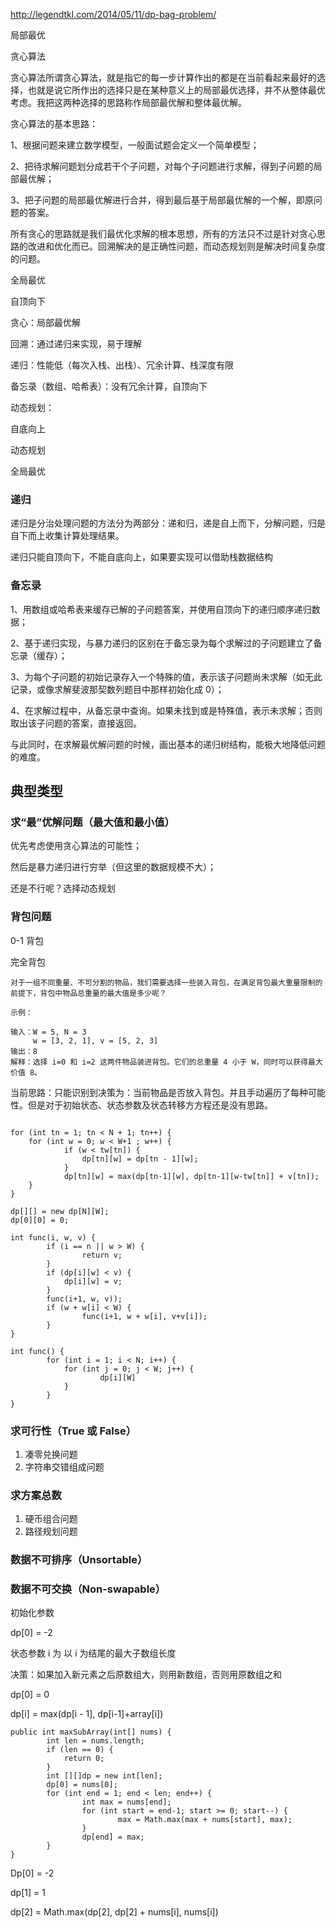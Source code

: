 
http://legendtkl.com/2014/05/11/dp-bag-problem/

局部最优

贪心算法



贪心算法所谓贪心算法，就是指它的每一步计算作出的都是在当前看起来最好的选择，也就是说它所作出的选择只是在某种意义上的局部最优选择，并不从整体最优考虑。我把这两种选择的思路称作局部最优解和整体最优解。

贪心算法的基本思路：

1、根据问题来建立数学模型，一般面试题会定义一个简单模型；

2、把待求解问题划分成若干个子问题，对每个子问题进行求解，得到子问题的局部最优解；

3、把子问题的局部最优解进行合并，得到最后基于局部最优解的一个解，即原问题的答案。



所有贪心的思路就是我们最优化求解的根本思想，所有的方法只不过是针对贪心思路的改进和优化而已。回溯解决的是正确性问题，而动态规划则是解决时间复杂度的问题。



全局最优



自顶向下

贪心：局部最优解

回溯：通过递归来实现，易于理解

递归：性能低（每次入栈、出栈）、冗余计算、栈深度有限

备忘录（数组、哈希表）：没有冗余计算，自顶向下

动态规划：



自底向上

动态规划

全局最优















### 递归



递归是分治处理问题的方法分为两部分：递和归，递是自上而下，分解问题，归是自下而上收集计算处理结果。

递归只能自顶向下，不能自底向上，如果要实现可以借助栈数据结构	

### 备忘录

1、用数组或哈希表来缓存已解的子问题答案，并使用自顶向下的递归顺序递归数据；

2、基于递归实现，与暴力递归的区别在于备忘录为每个求解过的子问题建立了备忘录（缓存）；

3、为每个子问题的初始记录存入一个特殊的值，表示该子问题尚未求解（如无此记录，或像求解斐波那契数列题目中那样初始化成 0）；

4、在求解过程中，从备忘录中查询。如果未找到或是特殊值，表示未求解；否则取出该子问题的答案，直接返回。

与此同时，在求解最优解问题的时候，画出基本的递归树结构，能极大地降低问题的难度。



## 典型类型

### 求“最”优解问题（最大值和最小值）

优先考虑使用贪心算法的可能性；

然后是暴力递归进行穷举（但这里的数据规模不大）；

还是不行呢？选择动态规划





### 背包问题

0-1 背包

完全背包



```
对于一组不同重量、不可分割的物品，我们需要选择一些装入背包，在满足背包最大重量限制的前提下，背包中物品总重量的最大值是多少呢？

```





```
示例：

输入：W = 5, N = 3
     w = [3, 2, 1], v = [5, 2, 3]
输出：8
解释：选择 i=0 和 i=2 这两件物品装进背包。它们的总重量 4 小于 W，同时可以获得最大价值 8。
```

当前思路：只能识别到决策为：当前物品是否放入背包。并且手动遍历了每种可能性。但是对于初始状态、状态参数及状态转移方方程还是没有思路。



```

for (int tn = 1; tn < N + 1; tn++) {
	for (int w = 0; w < W+1 ; w++) {
			if (w < tw[tn]) {
				dp[tn][w] = dp[tn - 1][w];
			}
			dp[tn][w] = max(dp[tn-1][w], dp[tn-1][w-tw[tn]] + v[tn]); 
	}
}
```



```
dp[][] = new dp[N][W];
dp[0][0] = 0;

int func(i, w, v) {
		if (i == n || w > W) {
				return v;
		}
		if (dp[i][w] < v) {
			dp[i][w] = v;
		}
		func(i+1, w, v));
		if (w + w[i] < W) {
				func(i+1, w + w[i], v+v[i]);
		}	
}

int func() {
		for (int i = 1; i < N; i++) {
			for (int j = 0; j < W; j++) {
					dp[i][W]
			}
		}
}
```





### 求可行性（True 或 False）



1. 凑零兑换问题
2. 字符串交错组成问题



### 求方案总数



1. 硬币组合问题
2. 路径规划问题 



### 数据不可排序（Unsortable）





### 数据不可交换（Non-swapable）





初始化参数

dp[0] = -2

状态参数 i 为 以 i 为结尾的最大子数组长度

决策：如果加入新元素之后原数组大，则用新数组，否则用原数组之和



dp[0] = 0

dp[i] = max(dp[i - 1], dp[i-1]+array[i])

```
public int maxSubArray(int[] nums) {
		int len = nums.length;
		if (len == 0) {
			return 0;
		}
		int [][]dp = new int[len];
		dp[0] = nums[0];
		for (int end = 1; end < len; end++) {
				int max = nums[end];
				for (int start = end-1; start >= 0; start--) {
						max = Math.max(max + nums[start], max);
				}
				dp[end] = max;
		}
}
```



Dp[0] = -2

dp[1] = 1

dp[2] = Math.max(dp[2], dp[2] + nums[i], nums[i])
